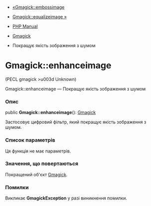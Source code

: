 - [«Gmagick::embossimage](gmagick.embossimage.md)
- [Gmagick::equalizeimage »](gmagick.equalizeimage.md)

- [PHP Manual](index.md)
- [Gmagick](class.gmagick.md)
- Покращує якість зображення з шумом

# Gmagick::enhanceimage

(PECL gmagick \>u003d Unknown)

Gmagick::enhanceimage — Покращує якість зображення з шумом

### Опис

public **Gmagick::enhanceimage**(): [Gmagick](class.gmagick.md)

Застосовує цифровий фільтр, який покращує якість зображення з
шумом.

### Список параметрів

Ця функція не має параметрів.

### Значення, що повертаються

Покращений об'єкт [Gmagick](class.gmagick.md).

### Помилки

Викликає **GmagickException** у разі виникнення помилки.
